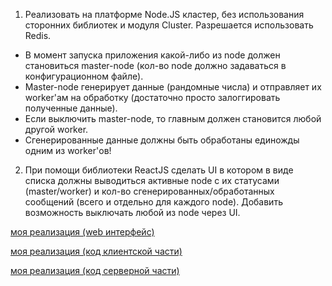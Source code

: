 1. Реализовать на платформе Node.JS кластер, без использования сторонних библиотек и модуля Cluster. Разрешается использовать Redis.
- В момент запуска приложения какой-либо из node должен становиться master-node (кол-во node должно задаваться в конфигурационном файле).
- Master-node генерирует данные (рандомные числа) и отправляет их worker'ам на обработку (достаточно просто залоггировать полученные данные).
- Если выключить master-node, то главным должен становится любой другой worker.
- Сгенерированные данные должны быть обработаны единожды одним из worker'ов!

2. При помощи библиотеки ReactJS сделать UI в котором в виде списка должны выводиться активные node с их статусами (master/worker) 
и кол-во сгенерированных/обработанных сообщений (всего и отдельно для каждого node). Добавить возможность выключать любой из node через UI.

[моя реализация (web интерфейс)](http://lastuniverse.ru/)

[моя реализация (код клиентской части)](https://github.com/lastuniverse/demo/tree/master/public/src)

[моя реализация (код серверной части)](https://github.com/lastuniverse/demo)
